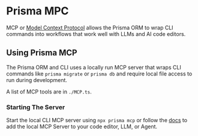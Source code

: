 # Prisma MPC

MCP or [Model Context Protocol](https://docs.anthropic.com/en/docs/mcp) allows the Prisma ORM to wrap CLI commands into workflows that work well with LLMs and AI code editors.

## Using Prisma MCP
The Prisma ORM and CLI uses a locally run MCP server that wraps CLI commands like `prisma migrate` or `prisma db` and require local file access to run during development.

A list of MCP tools are in `./MCP.ts`.

### Starting The Server
Start the local CLI MCP server using `npx prisma mcp` or follow the [docs](https://www.prisma.io/docs/postgres/integrations/mcp-server) to add the local MCP Server to your code editor, LLM, or Agent.